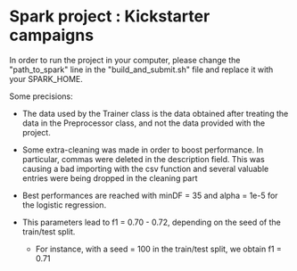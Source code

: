 # Spark project : Kickstarter campaigns

In order to run the project in your computer, please change the "path_to_spark" 
line in the "build_and_submit.sh" file and replace it with your SPARK_HOME.

Some precisions:
- The data used by the Trainer class is the data obtained after treating the data
in the Preprocessor class, and not the data provided with the project.
- Some extra-cleaning was made in order to boost performance. In particular, 
commas were deleted in the description field. This was causing a bad importing
with the csv function and several valuable entries were being dropped in the
cleaning part

- Best performances are reached with minDF = 35 and alpha = 1e-5 for the logistic regression.
- This parameters lead to f1 = 0.70 - 0.72, depending on the seed of the train/test split.
    - For instance, with a seed = 100 in the train/test split, we obtain f1 = 0.71